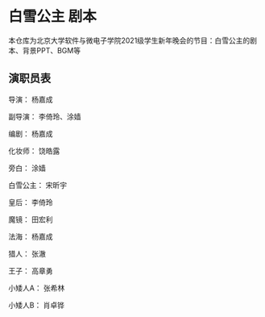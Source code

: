 # 白雪公主 剧本

本仓库为北京大学软件与微电子学院2021级学生新年晚会的节目：白雪公主的剧本、背景PPT、BGM等

## 演职员表

导演：	杨嘉成

副导演：	李倚玲、涂嫱

编剧：	杨嘉成

化妆师：	饶皓露

旁白：	涂嫱

白雪公主：	宋昕宇

皇后：	李倚玲

魔镜：	田宏利

法海：	杨嘉成

猎人：	张澈

王子：	高章勇

小矮人A：	张希林

小矮人B：	肖卓铧
